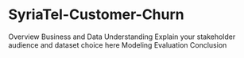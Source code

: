 # SyriaTel-Customer-Churn
Overview
Business and Data Understanding
Explain your stakeholder audience and dataset choice here
Modeling
Evaluation
Conclusion
